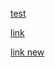 [test](assets/sass/personal.html)

[link](pictures/education.html#L4-L7)

[link new](work.html#L50-L57)